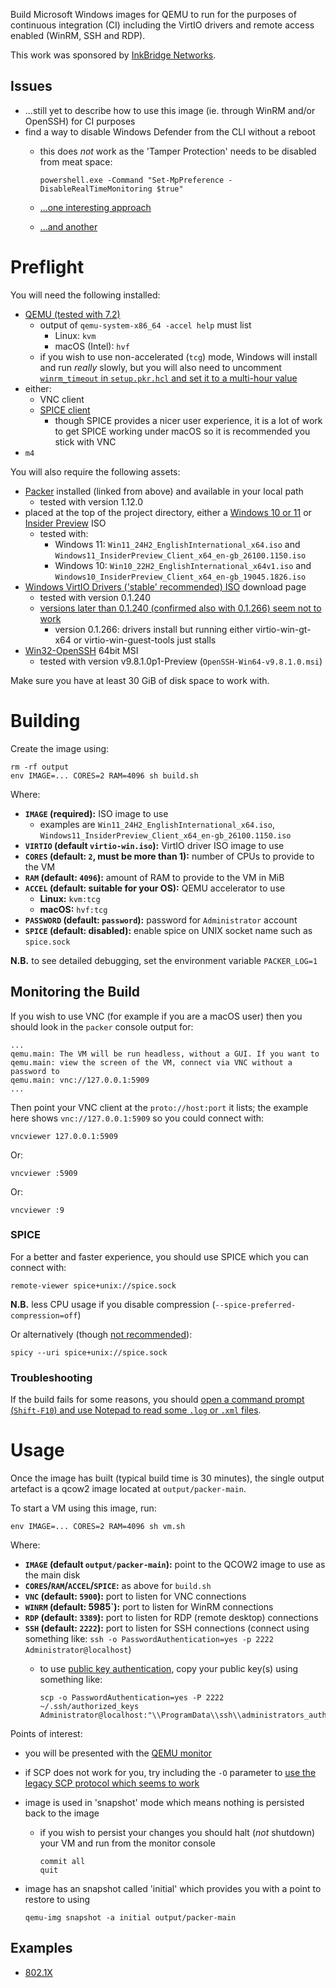 Build Microsoft Windows images for QEMU to run for the purposes of continuous integration (CI) including the VirtIO drivers and remote access enabled (WinRM, SSH and RDP).

This work was sponsored by [InkBridge Networks](https://inkbridgenetworks.com/).

## Issues

 * ...still yet to describe how to use this image (ie. through WinRM and/or OpenSSH) for CI purposes
 * find a way to disable Windows Defender from the CLI without a reboot
     * this does *not* work as the 'Tamper Protection' needs to be disabled from meat space:

           powershell.exe -Command "Set-MpPreference -DisableRealTimeMonitoring $true"

     * [...one interesting approach](https://github.com/mandiant/commando-vm/issues/136#issuecomment-674270169)
     * [...and another](https://x.com/jonasLyk/status/1293815234805760000)

# Preflight

You will need the following installed:

 * [QEMU (tested with 7.2)](https://www.qemu.org/)
     * output of `qemu-system-x86_64 -accel help` must list
         * Linux: `kvm`
         * macOS (Intel): `hvf`
     * if you wish to use non-accelerated (`tcg`) mode, Windows will install and run *really* slowly, but you will also need to uncomment [`winrm_timeout` in `setup.pkr.hcl` and set it to a multi-hour value](https://www.packer.io/plugins/builders/qemu)
 * either:
     * VNC client
     * [SPICE client](https://www.spice-space.org/)
         * though SPICE provides a nicer user experience, it is a lot of work to get SPICE working under macOS so it is recommended you stick with VNC
 * `m4`

You will also require the following assets:

 * [Packer](https://developer.hashicorp.com/packer) installed (linked from above) and available in your local path
    * tested with version 1.12.0
 * placed at the top of the project directory, either a [Windows 10 or 11](https://www.microsoft.com/en-gb/software-download) or [Insider Preview](https://www.microsoft.com/en-us/software-download/windowsinsiderpreviewiso) ISO
    * tested with:
       * Windows 11: `Win11_24H2_EnglishInternational_x64.iso` and `Windows11_InsiderPreview_Client_x64_en-gb_26100.1150.iso`
       * Windows 10: `Win10_22H2_EnglishInternational_x64v1.iso` and `Windows10_InsiderPreview_Client_x64_en-gb_19045.1826.iso`
 * [Windows VirtIO Drivers ('stable' recommended) ISO](https://github.com/virtio-win/virtio-win-pkg-scripts) download page
    * tested with version 0.1.240
    * [versions later than 0.1.240 (confirmed also with 0.1.266) seem not to work](https://github.com/virtio-win/virtio-win-guest-tools-installer/issues/64)
       * version 0.1.266: drivers install but running either virtio-win-gt-x64 or virtio-win-guest-tools just stalls
 * [Win32-OpenSSH](https://github.com/PowerShell/Win32-OpenSSH) 64bit MSI
    * tested with version v9.8.1.0p1-Preview (`OpenSSH-Win64-v9.8.1.0.msi`)

Make sure you have at least 30 GiB of disk space to work with.

# Building

Create the image using:

    rm -rf output
    env IMAGE=... CORES=2 RAM=4096 sh build.sh

Where:

 * **`IMAGE` (required):** ISO image to use
     * examples are `Win11_24H2_EnglishInternational_x64.iso`, `Windows11_InsiderPreview_Client_x64_en-gb_26100.1150.iso`
 * **`VIRTIO` (default `virtio-win.iso`):** VirtIO driver ISO image to use
 * **`CORES` (default: `2`, must be more than 1):** number of CPUs to provide to the VM
 * **`RAM` (default: `4096`):** amount of RAM to provide to the VM in MiB
 * **`ACCEL` (default: suitable for your OS):** QEMU accelerator to use
     * **Linux:** `kvm:tcg`
     * **macOS:** `hvf:tcg`
 * **`PASSWORD` (default: `password`):** password for `Administrator` account
 * **`SPICE` (default: disabled):** enable spice on UNIX socket name such as `spice.sock`

**N.B.** to see detailed debugging, set the environment variable `PACKER_LOG=1`

## Monitoring the Build

If you wish to use VNC (for example if you are a macOS user) then you should look in the `packer` console output for:

    ...
    qemu.main: The VM will be run headless, without a GUI. If you want to
    qemu.main: view the screen of the VM, connect via VNC without a password to
    qemu.main: vnc://127.0.0.1:5909
    ...

Then point your VNC client at the `proto://host:port` it lists; the example here shows `vnc://127.0.0.1:5909` so you could connect with:

    vncviewer 127.0.0.1:5909

Or:

    vncviewer :5909

Or:

    vncviewer :9

### SPICE

For a better and faster experience, you should use SPICE which you can connect with:

    remote-viewer spice+unix://spice.sock

**N.B.** less CPU usage if you disable compression (`--spice-preferred-compression=off`)

Or alternatively (though [not recommended](https://www.spice-space.org/spice-user-manual.html#spice-client)):

    spicy --uri spice+unix://spice.sock

### Troubleshooting

If the build fails for some reasons, you should [open a command prompt (`Shift-F10`) and use Notepad to read some `.log` or `.xml` files](https://learn.microsoft.com/en-us/answers/questions/242735/windows-10-unattended-install-log-file-location).

# Usage

Once the image has built (typical build time is 30 minutes), the single output artefact is a qcow2 image located at `output/packer-main`.

To start a VM using this image, run:

    env IMAGE=... CORES=2 RAM=4096 sh vm.sh

Where:

 * **`IMAGE` (default `output/packer-main`):** point to the QCOW2 image to use as the main disk
 * **`CORES`/`RAM`/`ACCEL`/`SPICE`:** as above for `build.sh`
 * **`VNC` (default: `5900`):** port to listen for VNC connections
 * **`WINRM` (default: 5985`):** port to listen for WinRM connections
 * **`RDP` (default: `3389`):** port to listen for RDP (remote desktop) connections
 * **`SSH` (default: `2222`):** port to listen for SSH connections (connect using something like: `ssh -o PasswordAuthentication=yes -p 2222 Administrator@localhost`)
     * to use [public key authentication](https://learn.microsoft.com/en-us/windows-server/administration/openssh/openssh_keymanagement), copy your public key(s) using something like:

           scp -o PasswordAuthentication=yes -P 2222 ~/.ssh/authorized_keys Administrator@localhost:"\\ProgramData\\ssh\\administrators_authorized_keys"

Points of interest:

 * you will be presented with the [QEMU monitor](https://qemu.readthedocs.io/en/master/system/monitor.html)
 * if SCP does not work for you, try including the `-O` parameter to [use the legacy SCP protocol which seems to work](https://github.com/PowerShell/Win32-OpenSSH/issues/1945#issuecomment-1311251741)
 * image is used in 'snapshot' mode which means nothing is persisted back to the image
    * if you wish to persist your changes you should halt (*not* shutdown) your VM and run from the monitor console

          commit all
          quit

 * image has an snapshot called 'initial' which provides you with a point to restore to using

       qemu-img snapshot -a initial output/packer-main

## Examples

 * [802.1X](./examples/dot1x)
